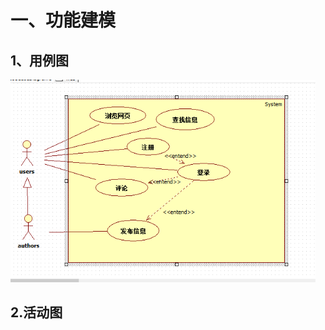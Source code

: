 一、功能建模
=======

1、用例图
---------
![image](https://github.com/foolishzhao/web/raw/master/图片2.png)

2.活动图
---------
